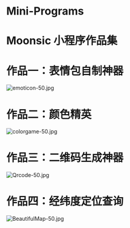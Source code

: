 # Mini-Programs

# Moonsic 小程序作品集

<a name="1c56fdf1"></a>
# 作品一：表情包自制神器

![emoticon-50.jpg](https://cdn.nlark.com/yuque/0/2019/jpeg/270441/1558662153008-03fd3197-b9dc-4b58-a19b-42749e4eee46.jpeg#align=left&display=inline&height=320&name=emoticon-50.jpg&originHeight=1280&originWidth=1280&size=274111&status=done&width=320)


<a name="KdUgA"></a>
# 作品二：颜色精英

![colorgame-50.jpg](https://cdn.nlark.com/yuque/0/2019/jpeg/270441/1558662192339-a0438fdd-62ab-4711-8d12-cc78522054b6.jpeg#align=left&display=inline&height=320&name=colorgame-50.jpg&originHeight=1280&originWidth=1280&size=255327&status=done&width=320)


<a name="BHO9X"></a>
# 作品三：二维码生成神器

![Qrcode-50.jpg](https://cdn.nlark.com/yuque/0/2019/jpeg/270441/1558662214661-df41f9b2-055e-4546-a677-4cfafb681d51.jpeg#align=left&display=inline&height=320&name=Qrcode-50.jpg&originHeight=1280&originWidth=1280&size=276197&status=done&width=320)


<a name="oWXlq"></a>
# 作品四：经纬度定位查询

![BeautifulMap-50.jpg](https://cdn.nlark.com/yuque/0/2019/jpeg/270441/1551623231542-4fbce250-c661-4bb0-b79e-8abec97dd1db.jpeg#align=left&display=inline&height=320&name=BeautifulMap-50.jpg&originHeight=1280&originWidth=1280&size=282160&status=done&width=320)


